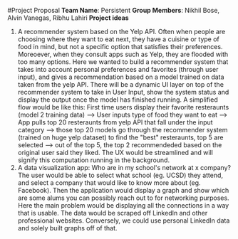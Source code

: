 #Project Proposal
**Team Name**: Persistent 
**Group Members**: Nikhil Bose, Alvin Vanegas, Ribhu Lahiri
**Project ideas**
1. A recommender system based on the Yelp API. Often when people are choosing where they want to eat next, they have a cuisine or type of food in mind, but not a specific option that satisfies their preferences. Moreoever, when they consult apps such as Yelp, they are flooded with too many options. Here we wanted to build a recommender system that takes into account personal preferences and favorites (through user input), and gives a recommendation based on a model trained on data taken from the yelp API. There will be a dynamic UI layer on top of the recommender system to take in User Input, show the system status and display the output once the model has finished running. A simplified flow would be like this:
First time users display their favorite resteraunts (model 2 training data) --> User inputs type of food they want to eat -->
App pulls top 20 resteraunts from yelp API that fall under the input category --> those top 20 models go through the recommender system (trained on huge yelp dataset) to find the "best" resteraunts, top 5 are selected --> out of the top 5, the top 2 recommendeded based on the original user said they liked. The UX would be streamlined and will signify this computation running in the background.
2. A data visualization app: Who are in my school's network at x company? The user would be able to select what school (eg. UCSD) they attend, and select a company that would like to know more about (eg. Facebook). Then the application would display a graph and show which are some alums you can possibly reach out to for networking purposes. Here the main problem would be displaying all the connections in a way that is usable. The data would be scraped off LinkedIn and other professional websites. Conversely, we could use personal LinkedIn data and solely built graphs off of that.
